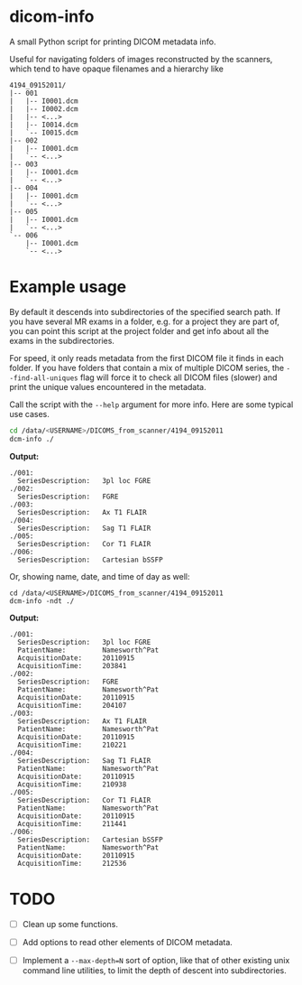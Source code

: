 dicom-info
==========

A small Python script for printing DICOM metadata info.

Useful for navigating folders of images reconstructed by the scanners,
which tend to have opaque filenames and a hierarchy like

```
4194_09152011/
|-- 001
|   |-- I0001.dcm
|   |-- I0002.dcm
|   |-- <...>
|   |-- I0014.dcm
|   `-- I0015.dcm
|-- 002
|   |-- I0001.dcm
|   `-- <...>
|-- 003
|   |-- I0001.dcm
|   `-- <...>
|-- 004
|   |-- I0001.dcm
|   `-- <...>
|-- 005
|   |-- I0001.dcm
|   `-- <...>
`-- 006
    |-- I0001.dcm
    `-- <...>
```    
    
    
Example usage
=============

By default it descends into subdirectories of the specified search path. If
you have several MR exams in a folder, e.g. for a project they are part of,
you can point this script at the project folder and get info about all the
exams in the subdirectories.

For speed, it only reads metadata from the first DICOM file it finds
in each folder. If you have folders that contain a mix of multiple DICOM
series, the `--find-all-uniques` flag will force it to check all DICOM
files (slower) and print the unique values encountered in the metadata.

Call the script with the `--help` argument for more info. Here are
some typical use cases.

```bash
cd /data/<USERNAME>/DICOMS_from_scanner/4194_09152011
dcm-info ./
```

**Output:**
```
./001:
  SeriesDescription:   3pl loc FGRE
./002:
  SeriesDescription:   FGRE
./003:
  SeriesDescription:   Ax T1 FLAIR
./004:
  SeriesDescription:   Sag T1 FLAIR
./005:
  SeriesDescription:   Cor T1 FLAIR
./006:
  SeriesDescription:   Cartesian bSSFP

```

Or, showing name, date, and time of day as well:
```
cd /data/<USERNAME>/DICOMS_from_scanner/4194_09152011
dcm-info -ndt ./
```
**Output:**
```
./001:
  SeriesDescription:   3pl loc FGRE
  PatientName:         Namesworth^Pat
  AcquisitionDate:     20110915
  AcquisitionTime:     203841
./002:
  SeriesDescription:   FGRE
  PatientName:         Namesworth^Pat
  AcquisitionDate:     20110915
  AcquisitionTime:     204107
./003:
  SeriesDescription:   Ax T1 FLAIR
  PatientName:         Namesworth^Pat
  AcquisitionDate:     20110915
  AcquisitionTime:     210221
./004:
  SeriesDescription:   Sag T1 FLAIR
  PatientName:         Namesworth^Pat
  AcquisitionDate:     20110915
  AcquisitionTime:     210938
./005:
  SeriesDescription:   Cor T1 FLAIR
  PatientName:         Namesworth^Pat
  AcquisitionDate:     20110915
  AcquisitionTime:     211441
./006:
  SeriesDescription:   Cartesian bSSFP
  PatientName:         Namesworth^Pat
  AcquisitionDate:     20110915
  AcquisitionTime:     212536
```


TODO
====

- [ ] Clean up some functions.
- [ ] Add options to read other elements of DICOM metadata.
- [ ] Implement a `--max-depth=N` sort of option, like that of 
      other existing unix command line utilities, to limit the
      depth of descent into subdirectories.
       
